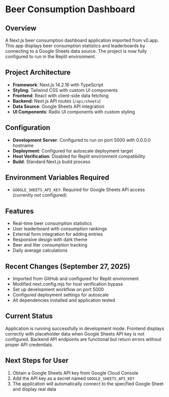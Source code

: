 # Beer Consumption Dashboard

## Overview
A Next.js beer consumption dashboard application imported from v0.app. This app displays beer consumption statistics and leaderboards by connecting to a Google Sheets data source. The project is now fully configured to run in the Replit environment.

## Project Architecture
- **Framework**: Next.js 14.2.16 with TypeScript
- **Styling**: Tailwind CSS with custom UI components
- **Frontend**: React with client-side data fetching
- **Backend**: Next.js API routes (`/api/sheets`)
- **Data Source**: Google Sheets API integration
- **UI Components**: Radix UI components with custom styling

## Configuration
- **Development Server**: Configured to run on port 5000 with 0.0.0.0 hostname
- **Deployment**: Configured for autoscale deployment target
- **Host Verification**: Disabled for Replit environment compatibility
- **Build**: Standard Next.js build process

## Environment Variables Required
- `GOOGLE_SHEETS_API_KEY`: Required for Google Sheets API access (currently not configured)

## Features
- Real-time beer consumption statistics
- User leaderboard with consumption rankings
- External form integration for adding entries
- Responsive design with dark theme
- Beer and liter consumption tracking
- Daily average calculations

## Recent Changes (September 27, 2025)
- Imported from GitHub and configured for Replit environment
- Modified next.config.mjs for host verification bypass
- Set up development workflow on port 5000
- Configured deployment settings for autoscale
- All dependencies installed and application tested

## Current Status
Application is running successfully in development mode. Frontend displays correctly with placeholder data when Google Sheets API key is not configured. Backend API endpoints are functional but return errors without proper API credentials.

## Next Steps for User
1. Obtain a Google Sheets API key from Google Cloud Console
2. Add the API key as a secret named `GOOGLE_SHEETS_API_KEY`
3. The application will automatically connect to the specified Google Sheet and display real data